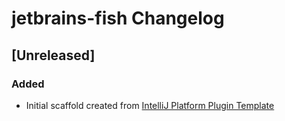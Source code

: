 <!-- Keep a Changelog guide -> https://keepachangelog.com -->

# jetbrains-fish Changelog

## [Unreleased]
### Added
- Initial scaffold created from [IntelliJ Platform Plugin Template](https://github.com/JetBrains/intellij-platform-plugin-template)
